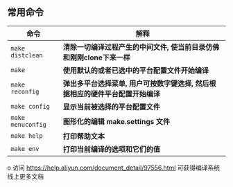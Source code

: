 常用命令
---

| 命令                  | 解释                                                                              |
|-----------------------|-----------------------------------------------------------------------------------|
| `make distclean`      | **清除一切编译过程产生的中间文件, 使当前目录仿佛和刚刚clone下来一样**             |
| `make`                | **使用默认的或者已选中的平台配置文件开始编译**                                    |
| `make reconfig`       | **弹出多平台选择菜单, 用户可按数字键选择, 然后根据相应的硬件平台配置开始编译**    |
| `make config`         | **显示当前被选择的平台配置文件**                                                  |
| `make menuconfig`     | **图形化的编辑 make.settings 文件**                                               |
| `make help`           | **打印帮助文本**                                                                  |
| `make env`            | **打印当前编译的选项和它们的值**                                                  |

o 访问 https://help.aliyun.com/document_detail/97556.html 可获得编译系统线上更多文档
